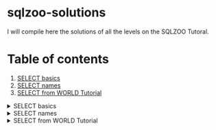 # sqlzoo-solutions
I will compile here the solutions of all the levels on the SQLZOO Tutoral.

# Table of contents
1. [SELECT basics](#SELECT_basics)
2. [SELECT names](#SELECT_names)
3. [SELECT from WORLD Tutorial](#SELECT_from_WORLD_Tutorial)

<details>
<summary> SELECT basics <a name="SELECT_basics"></a> </summary>
 
We are going to use a table called World for the next exercices.
#### 1. show the population of Germany
```SQL
  SELECT population 
  FROM world
    WHERE name = 'Germany'
```
#### 2. Show the name and the population for 'Sweden', 'Norway' and 'Denmark'
```SQL
  SELECT name, population 
  FROM world
    WHERE name IN ('Sweden', 'Norway', 'Denmark')
```
#### 3. Just the right size
```SQL
  SELECT name, area 
  FROM world
    WHERE area BETWEEN 2e5 AND 25e4
```
</details>

<details>
<summary> SELECT names <a name="SELECT_names"></a> </summary>

#### 1. Find the country that start with Y
```SQL
  SELECT name 
  FROM world
    WHERE name LIKE 'Y%'
 ```
    
#### 2. Find the countries that end with y
```SQL
  SELECT name FROM world
    WHERE name LIKE '%Y'
```
#### 3. Find the countries that contain the letter x
```SQL
  SELECT name FROM world
    WHERE name LIKE '%x%'
```
#### 4. Find the countries that end with "land"
```SQL
  SELECT name 
  FROM world
    WHERE name LIKE '%land'
```
#### 5. Find the countries that start with "C" and end with "ia"
```SQL
  SELECT name 
  FROM world
    WHERE name LIKE 'c%ia'
```
#### 6. Find the country that has oo in the name
```SQL
  SELECT name 
  FROM world
    WHERE name LIKE '%oo%'
```
#### 7. Find the countries that have three or more a in the name
```SQL
  SELECT name 
  FROM world
    WHERE name LIKE '%a%a%a%'
```
#### 8. Find the countries that have "t" as the second character
```SQL
  SELECT name 
  FROM world
    WHERE name LIKE '_t%'
```
#### 9. Find the countries that have two "o" characters separated by two others
```SQL
  SELECT name 
  FROM world
    WHERE name LIKE '%o__o%'
```
#### 10. Find the countries that have exactly four characters.
```SQL
  SELECT name 
  FROM world
    WHERE name LIKE '____'
```
### Harder Questions
The next questions are optional and only for students who are finding the basic questions too easy.
#### 11. Find the country where the name is the capital city
```SQL
  SELECT name 
  FROM world
    WHERE name=capital
```
#### 12. Find the country where the capital is the country plus "City"
```SQL
  SELECT name 
  FROM world
    WHERE capital = concat(name, ' City')
```
#### 13. Find the capital and the name where the capital includes the name of the country
```SQL
  SELECT capital, name
  FROM world
    WHERE capital LIKE concat('%', name, '%')
```
#### 14. Find the capital and the name where the capital is an extension of name of the country
```SQL
  SELECT capital, name
  FROM world
    WHERE capital LIKE concat('%', name, '%') AND 
          capital<>name
```
#### 15. Show the name and the extension where the capital is an extension of name of the country
```SQL
  SELECT capital, name, REPLACE(capital, name, '') AS extension
  FROM world
    WHERE capital LIKE concat('%', name, '%') AND 
          capital<>name
```
</details>

<details>
<summary> SELECT from WORLD Tutorial <a name="SELECT_from_WORLD_Tutorial"></a> </summary>

#### 2. Large Countries
```SQL
SELECT name
FROM world
  WHERE population > 2e8
```
#### 3. Per capita GDP
```SQL
SELECT name, gdp/population AS "per capita GDP" 
FROM world
  WHERE population > 2e8
```
#### 4. South America In millions
```SQL
SELECT name, population/1e6 AS "population in millions" 
FROM world
  WHERE continent= 'South America'
```
#### 5. France, Germany, Italy
```SQL
SELECT name, population
FROM world 
  WHERE name in ('France', 'Germany', 'Italy')
```
#### 6. United
```SQL
SELECT name
FROM world 
  WHERE name like '%United%'
```
#### 7. Two ways to be big
```SQL
SELECT name, population, area 
FROM world
  WHERE population > 25e7 or area > 3e6
```
#### 8. One or the other (but not both)
```SQL
SELECT name, population, area 
FROM world
  WHERE population > 25e7 xor area > 3e6
```
#### 9. Rounding
```SQL
  SELECT name 
  FROM world
    WHERE name=capital
```
#### 10. Trillion dollar economies
```SQL
  SELECT name 
  FROM world
    WHERE name=capital
```
#### 11. Name and capital have the same length
```SQL
  SELECT name 
  FROM world
    WHERE name=capital
```
#### 12. Matching name and capital
```SQL
  SELECT name 
  FROM world
    WHERE name=capital
```
#### 13. All the vowels
```SQL
  SELECT name 
  FROM world
    WHERE name=capital
```
</details>
